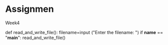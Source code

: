 # Assignmen
Week4

def read_and_write_file():
filename=input ("Enter the filename: ")
if __name__ == "__main__":
    read_and_write_file()
